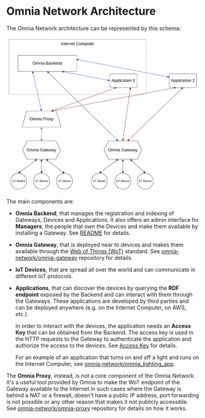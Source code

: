 # Omnia Network Architecture
The Omnia Network architecture can be represented by this schema:

![Omnia Network architecture](./images/architecture.png)

The main components are:
- **Omnia Backend**, that manages the registration and indexing of Gateways, Devices and Applications. It also offers an admin interface for **Managers**, the people that own the Devices and make them available by installing a Gateway. See [README](../README.md#structure) for details.
- **Omnia Gateway**, that is deployed near to devices and makes them available through the [Web of Things (WoT)](https://www.w3.org/WoT/) standard. See [omnia-network/omnia-gateway](https://github.com/omnia-network/omnia-gateway) repository for details.
- **IoT Devices**, that are spread all over the world and can communicate in different IoT protocols.
- **Applications**, that can discover the devices by querying the **RDF endpoint** exposed by the Backend and can interact with them through the Gateways. These applications are developed by third parties and can be deployed anywhere (e.g. on the Internet Computer, on AWS, etc.).

  In order to interact with the devices, the application needs an **Access Key** that can be obtained from the Backend. The access key is used in the HTTP requests to the Gateway to authenticate the application and authorize the access to the devices. See [Access Key](./access-key) for details.

  For an example of an application that turns on and off a light and runs on the Internet Computer, see [omnia-network/omnia_lighting_app](https://github.com/omnia-network/omnia_lighting_app).

The **Omnia Proxy**, instead, is not a core component of the Omnia Network. It's a useful tool provided by Omnia to make the WoT endpoint of the Gateway available to the Internet in such cases where the Gateway is behind a NAT or a firewall, doesn't have a public IP address, port forwarding is not possible or any other reason that makes it not publicly accessible. See [omnia-network/omnia-proxy](https://github.com/omnia-network/omnia-proxy) repository for details on how it works.

